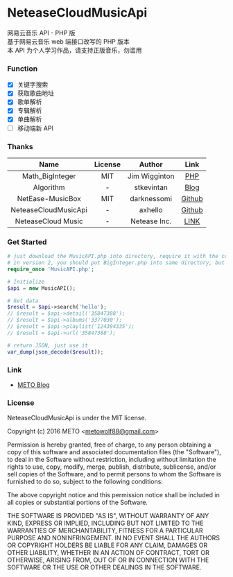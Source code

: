 NeteaseCloudMusicApi
=================
网易云音乐 API - PHP 版  
基于网易云音乐 web 端接口改写的 PHP 版本  
本 API 为个人学习作品，请支持正版音乐，勿滥用

### Function
 - [x] 关键字搜索
 - [x] 获取歌曲地址
 - [x] 歌单解析
 - [x] 专辑解析
 - [x] 单曲解析
 - [ ] 移动端新 API

### Thanks 
| Name                 | License | Author        | Link                              |
| :---:                | :---:   | :---:         | :---:                             |
| Math_BigInteger      | MIT     | Jim Wigginton | [PHP](https://pear.php.net/package/Math_BigInteger)|
| Algorithm            | -       | stkevintan    | [Blog](http://sfork.coding.me/2015/07/23/nwmusicboxapi/)|
| NetEase-MusicBox     | MIT     | darknessomi   | [Github](https://github.com/darknessomi/musicbox)|
| NeteaseCloudMusicApi | -       | axhello       | [Github](https://github.com/axhello/NeteaseCloudMusicApi)|
| NeteaseCloud Music   | -       | Netease Inc.  | [LINK](http://www.163.com/)|


### Get Started

```php
# just download the MusicAPI.php into directory, require it with the correct path.
# in version 2, you should put BigInteger.php into same directory, but don't require it.
require_once 'MusicAPI.php';

# Initialize
$api = new MusicAPI();

# Get data
$result = $api->search('hello');
// $result = $api->detail('35847388');
// $result = $api->albums('3377030');
// $result = $api->playlist('124394335');
// $result = $api->url('35847388');

# return JSON, just use it
var_dump(json_decode($result));

```

### Link
 - [METO Blog](https://i-meto.com/)


### License
NeteaseCloudMusicApi is under the MIT license.

Copyright (c) 2016 METO &lt;metowolf88@gmail.com&gt;

Permission is hereby granted, free of charge, to any person obtaining a copy
of this software and associated documentation files (the "Software"), to deal
in the Software without restriction, including without limitation the rights
to use, copy, modify, merge, publish, distribute, sublicense, and/or sell
copies of the Software, and to permit persons to whom the Software is
furnished to do so, subject to the following conditions:

The above copyright notice and this permission notice shall be included in all
copies or substantial portions of the Software.

THE SOFTWARE IS PROVIDED "AS IS", WITHOUT WARRANTY OF ANY KIND, EXPRESS OR
IMPLIED, INCLUDING BUT NOT LIMITED TO THE WARRANTIES OF MERCHANTABILITY,
FITNESS FOR A PARTICULAR PURPOSE AND NONINFRINGEMENT. IN NO EVENT SHALL THE
AUTHORS OR COPYRIGHT HOLDERS BE LIABLE FOR ANY CLAIM, DAMAGES OR OTHER
LIABILITY, WHETHER IN AN ACTION OF CONTRACT, TORT OR OTHERWISE, ARISING FROM,
OUT OF OR IN CONNECTION WITH THE SOFTWARE OR THE USE OR OTHER DEALINGS IN THE
SOFTWARE.
